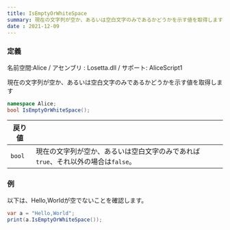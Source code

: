 ```yaml
---
title: IsEmptyOrWhiteSpace
summary: 現在の文字列が空か、あるいは空白文字のみであるかどうかを示す値を取得します
date : 2021-12-09
---
```

### 定義
名前空間:Alice / アセンブリ : Losetta.dll / サポート: AliceScript1

現在の文字列が空か、あるいは空白文字のみであるかどうかを示す値を取得します

```cs title="AliceScript"
namespace Alice;
bool IsEmptyOrWhiteSpace();
```

|戻り値| |
|-|-|
|`bool`|現在の文字列が空か、あるいは空白文字のみであれば`true`、それ以外の場合は`false`。|

### 例
以下は、Hello,Worldが空でないことを確認します。

```cs title="AliceScript"
var a = "Hello,World";
print(a.IsEmptyOrWhiteSpace()); 
```
